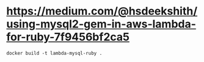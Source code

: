 # https://medium.com/@hsdeekshith/using-mysql2-gem-in-aws-lambda-for-ruby-7f9456bf2ca5

```
docker build -t lambda-mysql-ruby .
```
